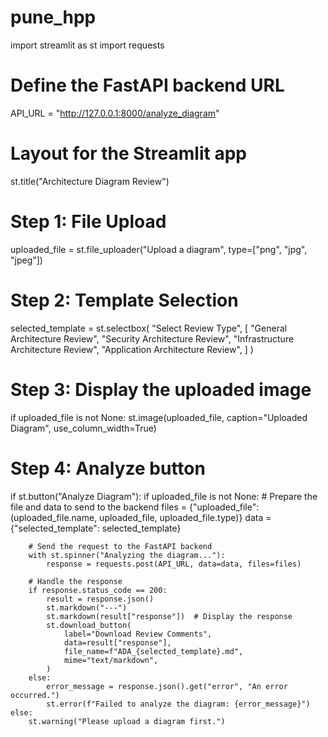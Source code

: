 # pune_hpp
import streamlit as st
import requests

# Define the FastAPI backend URL
API_URL = "http://127.0.0.1:8000/analyze_diagram"

# Layout for the Streamlit app
st.title("Architecture Diagram Review")

# Step 1: File Upload
uploaded_file = st.file_uploader("Upload a diagram", type=["png", "jpg", "jpeg"])

# Step 2: Template Selection
selected_template = st.selectbox(
    "Select Review Type",
    [
        "General Architecture Review",
        "Security Architecture Review",
        "Infrastructure Architecture Review",
        "Application Architecture Review",
    ]
)

# Step 3: Display the uploaded image
if uploaded_file is not None:
    st.image(uploaded_file, caption="Uploaded Diagram", use_column_width=True)

# Step 4: Analyze button
if st.button("Analyze Diagram"):
    if uploaded_file is not None:
        # Prepare the file and data to send to the backend
        files = {"uploaded_file": (uploaded_file.name, uploaded_file, uploaded_file.type)}
        data = {"selected_template": selected_template}

        # Send the request to the FastAPI backend
        with st.spinner("Analyzing the diagram..."):
            response = requests.post(API_URL, data=data, files=files)

        # Handle the response
        if response.status_code == 200:
            result = response.json()
            st.markdown("---")
            st.markdown(result["response"])  # Display the response
            st.download_button(
                label="Download Review Comments",
                data=result["response"],
                file_name=f"ADA_{selected_template}.md",
                mime="text/markdown",
            )
        else:
            error_message = response.json().get("error", "An error occurred.")
            st.error(f"Failed to analyze the diagram: {error_message}")
    else:
        st.warning("Please upload a diagram first.")
